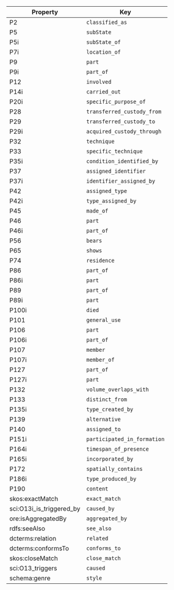 Property | Key
-------- | ---
P2 | `classified_as`
P5 | `subState`
P5i | `subState_of`
P7i | `location_of`
P9 | `part`
P9i | `part_of`
P12 | `involved`
P14i | `carried_out`
P20i | `specific_purpose_of`
P28 | `transferred_custody_from`
P29 | `transferred_custody_to`
P29i | `acquired_custody_through`
P32 | `technique`
P33 | `specific_technique`
P35i | `condition_identified_by`
P37 | `assigned_identifier`
P37i | `identifier_assigned_by`
P42 | `assigned_type`
P42i | `type_assigned_by`
P45 | `made_of`
P46 | `part`
P46i | `part_of`
P56 | `bears`
P65 | `shows`
P74 | `residence`
P86 | `part_of`
P86i | `part`
P89 | `part_of`
P89i | `part`
P100i | `died`
P101 | `general_use`
P106 | `part`
P106i | `part_of`
P107 | `member`
P107i | `member_of`
P127 | `part_of`
P127i | `part`
P132 | `volume_overlaps_with`
P133 | `distinct_from`
P135i | `type_created_by`
P139 | `alternative`
P140 | `assigned_to`
P151i | `participated_in_formation`
P164i | `timespan_of_presence`
P165i | `incorporated_by`
P172 | `spatially_contains`
P186i | `type_produced_by`
P190 | `content`
skos:exactMatch | `exact_match`
sci:O13i_is_triggered_by | `caused_by`
ore:isAggregatedBy | `aggregated_by`
rdfs:seeAlso | `see_also`
dcterms:relation | `related`
dcterms:conformsTo | `conforms_to`
skos:closeMatch | `close_match`
sci:O13_triggers | `caused`
schema:genre | `style`